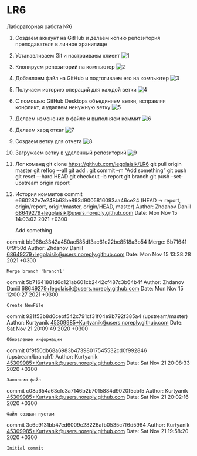 ﻿# LR6
Лабораторная работа №6

1. Создаем аккаунт на GitHub и делаем копию репозитория преподавателя в личное хранилище
2. Устанавливаем Git и настраиваем клиент
 ![1]( https://github.com/legolaisik/LR6/tree/report/Screenshots/1.jpg)
4. Клонируем репозиторий на компьютер
 ![2]( https://github.com/legolaisik/LR6/tree/report/Screenshots/2.jpg)
6. Добавляем файл на GitHub и подтягиваем его на компьютер
 ![3]( https://github.com/legolaisik/LR6/tree/report/Screenshots/3.jpg)
8. Получаем историю операций для каждой ветки
 ![4]( https://github.com/legolaisik/LR6/tree/report/Screenshots/4.jpg)
10. С помощью GitHub Desktops объединяем ветки, исправляя конфликт, и удаляем ненужную ветку
 ![5]( https://github.com/legolaisik/LR6/tree/report/Screenshots/5.jpg)
12. Делаем изменение в файле и выполняем коммит
 ![6]( https://github.com/legolaisik/LR6/tree/report/Screenshots/6.jpg)
14. Делаем хард откат
 ![7]( https://github.com/legolaisik/LR6/tree/report/Screenshots/7.jpg)
16. Создаем ветку для отчета
 ![8]( https://github.com/legolaisik/LR6/tree/report/Screenshots/8.jpg)
18. Загружаем ветку в удаленный репозиторий
 ![9]( https://github.com/legolaisik/LR6/tree/report/Screenshots/9.jpg)
20. Лог команд
 git clone https://github.com/legolaisik/LR6
 git pull origin master
 git reflog –-all
 git add .
 git commit –m “Add something”
 git push
 git reset –-hard HEAD
 git checkout –b report
 git branch
 git push –set-upstream origin report
31. История коммитов
 commit e660282e7e248b63be893d9005816093aa46ce24 (HEAD -> report, origin/report, origin/master, origin/HEAD, master)
 Author: Zhdanov Daniil <68649279+legolaisik@users.noreply.github.com>
 Date:   Mon Nov 15 14:03:02 2021 +0300

    Add something

 commit bb968e3342a450ae585df3ac61e22bc8518a3b54
 Merge: 5b71641 0f9f50d
 Author: Zhdanov Daniil <68649279+legolaisik@users.noreply.github.com>
 Date:   Mon Nov 15 13:38:28 2021 +0300

    Merge branch 'branch1'

 commit 5b71641881d6d121ab601cb2442cf487c3b64b4f
 Author: Zhdanov Daniil <68649279+legolaisik@users.noreply.github.com>
 Date:   Mon Nov 15 12:00:27 2021 +0300

    Create NewFile

 commit 921f53b8d0cebf542c791cf31f04e9b792f385a4 (upstream/master)
 Author: Kurtyanik <45309985+Kurtyanik@users.noreply.github.com>
 Date:   Sat Nov 21 20:09:49 2020 +0300

    Обновление информации

 commit 0f9f50db68a6983b47398017545532cd0f992846 (upstream/branch1)
 Author: Kurtyanik <45309985+Kurtyanik@users.noreply.github.com>
 Date:   Sat Nov 21 20:08:33 2020 +0300

    Заполнил файл

 commit c08a654a63cfc3a7146b2b7015884d9020f5cbf5
 Author: Kurtyanik <45309985+Kurtyanik@users.noreply.github.com>
 Date:   Sat Nov 21 20:02:16 2020 +0300

    Файл создан пустым

 commit 3c6e9131bb47ed6009c28226afb0535c7f6d5964
 Author: Kurtyanik <45309985+Kurtyanik@users.noreply.github.com>
 Date:   Sat Nov 21 19:58:20 2020 +0300

    Initial commit

